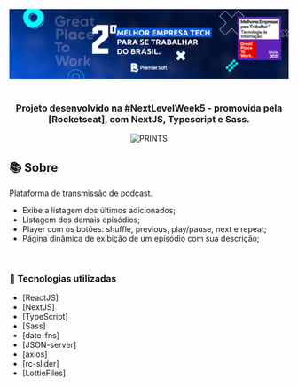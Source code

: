 <div align=center>

  <img src="./Capa---Equipe---1584x596px.png" alt="PremierSoft">
  <br>
  <br>

<h3>

Projeto desenvolvido na #NextLevelWeek5 - promovida pela [Rocketseat], com **NextJS**, **Typescript** e **Sass**.

</h3>

![PRINTS](./layouts/preview.gif)

</div>

## 📚 **Sobre**

Plataforma de transmissão de podcast. 
- Exibe a listagem dos últimos adicionados;
- Listagem dos demais episódios;
- Player com os botões: shuffle, previous, play/pause, next e repeat;
- Página dinâmica de exibição de um episódio com sua descrição;

<br>

### 📌  **Tecnologias utilizadas**
- [ReactJS]
- [NextJS]
- [TypeScript]
- [Sass]
- [date-fns]
- [JSON-server]
- [axios]
- [rc-slider]
- [LottieFiles]

<br>
